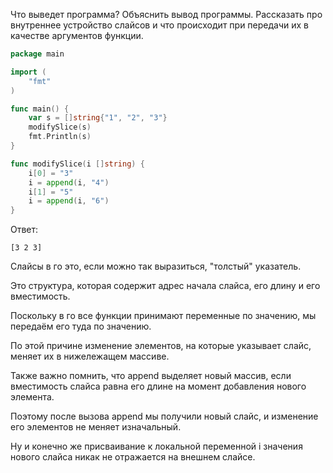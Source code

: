 Что выведет программа? Объяснить вывод программы. Рассказать про внутреннее устройство слайсов и что происходит при передачи их в качестве аргументов функции.

```go
package main

import (
	"fmt"
)

func main() {
	var s = []string{"1", "2", "3"}
	modifySlice(s)
	fmt.Println(s)
}

func modifySlice(i []string) {
	i[0] = "3"
	i = append(i, "4")
	i[1] = "5"
	i = append(i, "6")
}
```

Ответ:
```
[3 2 3]
```

Слайсы в го это, если можно так выразиться, "толстый" указатель.

Это структура, которая содержит адрес начала слайса, его длину и его вместимость.

Поскольку в го все функции принимают переменные по значению, мы передаём его туда по значению.

По этой причине изменение элементов, на которые указывает слайс, меняет их в нижележащем массиве.

Также важно помнить, что append выделяет новый массив, если вместимость слайса равна его длине на момент добавления нового элемента.

Поэтому после вызова append мы получили новый слайс, и изменение его элементов не меняет изначальный.

Ну и конечно же присваивание к локальной переменной i значения нового слайса никак не отражается на внешнем слайсе.

